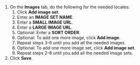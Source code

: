 <!-- Since we have the same interface for adding images in multiple sections of the Back Office, use this include for adding images -->

1. On the **Images** tab, do the following for the needed locales:
    1. Click **Add image set**.
    2. Enter an **IMAGE SET NAME**.
    3. Enter a **SMALL IMAGE URL**.
    4. Enter a **LARGE IMAGE URL**.
    5. Optional: Enter a **SORT ORDER**.
    6. Optional: To add one more image, click **Add image**.
    7. Repeat steps 3-6 until you add all the needed images.
    8. Optional: To add one more image set, click **Add image set**.
    9. Repeat steps 2-8 until you add all the needed image sets.
2. Click **Save**.  
